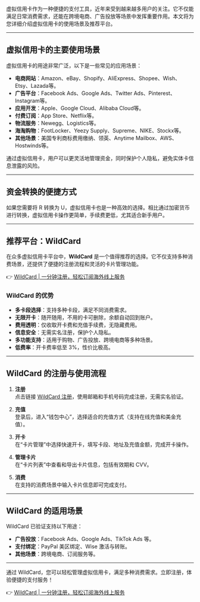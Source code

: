 虚拟信用卡作为一种便捷的支付工具，近年来受到越来越多用户的关注。它不仅能满足日常消费需求，还能在跨境电商、广告投放等场景中发挥重要作用。本文将为您详细介绍虚拟信用卡的使用场景及推荐平台。

---

## 虚拟信用卡的主要使用场景

虚拟信用卡的用途非常广泛，以下是一些常见的应用场景：

- **电商网站**：Amazon、eBay、Shopify、AliExpress、Shopee、Wish、Etsy、Lazada等。
- **广告平台**：Facebook Ads、Google Ads、Twitter Ads、Pinterest、Instagram等。
- **应用开发**：Apple、Google Cloud、Alibaba Cloud等。
- **付费订阅**：App Store、Netflix等。
- **物流服务**：Newegg、Logistics等。
- **海淘购物**：FootLocker、Yeezy Supply、Supreme、NIKE、Stockx等。
- **其他场景**：美国专利商标费用缴纳、领英、Anytime Mailbox、AWS、Hostwinds等。

通过虚拟信用卡，用户可以更灵活地管理资金，同时保护个人隐私，避免实体卡信息泄露的风险。

---

## 资金转换的便捷方式

如果您需要将 R 转换为 U，虚拟信用卡也是一种高效的选择。相比通过加密货币进行转换，虚拟信用卡操作更简单，手续费更低，尤其适合新手用户。

---

## 推荐平台：WildCard

在众多虚拟信用卡平台中，**WildCard** 是一个值得推荐的选择。它不仅支持多种消费场景，还提供了便捷的注册流程和灵活的卡片管理功能。

👉 [WildCard | 一分钟注册，轻松订阅海外线上服务](https://bit.ly/bewildcard)

### WildCard 的优势

- **多卡段选择**：支持多种卡段，满足不同消费需求。
- **无限开卡**：随开随用，不用的卡可删除，余额自动回到账户。
- **费用透明**：仅收取开卡费和充值手续费，无隐藏费用。
- **信息安全**：无需实名注册，保护个人隐私。
- **多功能支持**：适用于购物、广告投放、跨境电商等多种场景。
- **低费率**：开卡费率低至 3%，性价比极高。

---

## WildCard 的注册与使用流程

1. **注册**  
   点击链接 [WildCard 注册](https://bit.ly/bewildcard)，使用邮箱和手机号码完成注册，无需实名验证。

2. **充值**  
   登录后，进入“钱包中心”，选择适合的充值方式（支持在线充值和美金充值）。

3. **开卡**  
   在“卡片管理”中选择快速开卡，填写卡段、地址及充值金额，完成开卡操作。

4. **管理卡片**  
   在“卡片列表”中查看和导出卡片信息，包括有效期和 CVV。

5. **消费**  
   在支持的消费场景中输入卡片信息即可完成支付。

---

## WildCard 的适用场景

WildCard 已验证支持以下用途：

- **广告投放**：Facebook Ads、Google Ads、TikTok Ads 等。
- **支付绑定**：PayPal 美区绑定、Wise 激活与转账。
- **其他场景**：跨境电商、订阅服务等。

---

通过 WildCard，您可以轻松管理虚拟信用卡，满足多种消费需求。立即注册，体验便捷的支付服务！

👉 [WildCard | 一分钟注册，轻松订阅海外线上服务](https://bit.ly/bewildcard)